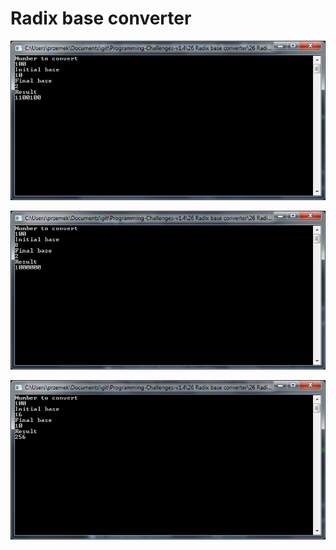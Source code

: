 # Radix base converter

![alt text](https://github.com/proman3419/Programming-Challenges-v1.4/blob/master/Screenshots/26_1.PNG)

![alt text](https://github.com/proman3419/Programming-Challenges-v1.4/blob/master/Screenshots/26_2.PNG)

![alt text](https://github.com/proman3419/Programming-Challenges-v1.4/blob/master/Screenshots/26_3.PNG)
